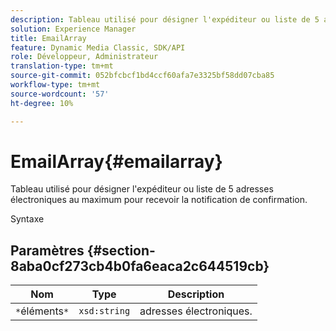 ```yaml
---
description: Tableau utilisé pour désigner l'expéditeur ou liste de 5 adresses électroniques au maximum pour recevoir la notification de confirmation.
solution: Experience Manager
title: EmailArray
feature: Dynamic Media Classic, SDK/API
role: Développeur, Administrateur
translation-type: tm+mt
source-git-commit: 052bfcbcf1bd4ccf60afa7e3325bf58dd07cba85
workflow-type: tm+mt
source-wordcount: '57'
ht-degree: 10%

---
```



# EmailArray{#emailarray}

Tableau utilisé pour désigner l&#39;expéditeur ou liste de 5 adresses électroniques au maximum pour recevoir la notification de confirmation.

Syntaxe

## Paramètres {#section-8aba0cf273cb4b0fa6eaca2c644519cb}

| Nom | Type | Description |
|---|---|---|
| `*`éléments`*` | `xsd:string` | adresses électroniques. |

